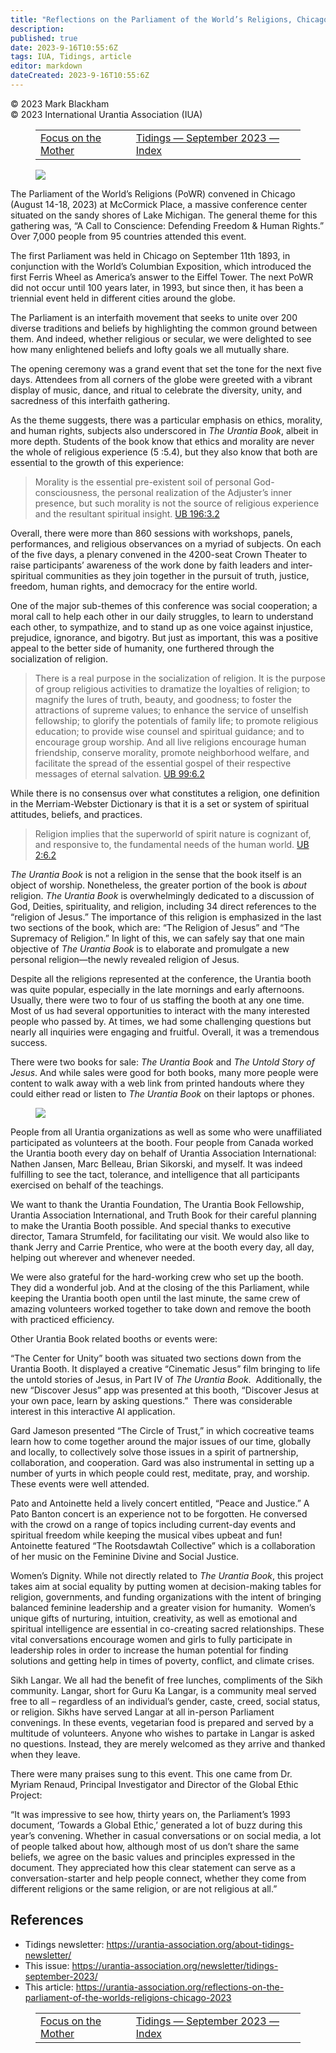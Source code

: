 ```yaml
---
title: "Reflections on the Parliament of the World’s Religions, Chicago 2023"
description: 
published: true
date: 2023-9-16T10:55:6Z
tags: IUA, Tidings, article
editor: markdown
dateCreated: 2023-9-16T10:55:6Z
---
```


<p class="v-card v-sheet theme--light gray lighten-3 px-2">© 2023 Mark Blackham<br>© 2023 International Urantia Association (IUA)</p>
<figure class="table chapter-navigator">
  <table>
    <tbody>
      <tr>
        <td>
        <a href="/en/article/James_Woodward/focus_on_the_mother">
          <span class="mdi mdi-arrow-left-drop-circle"></span><span class="pl-2">Focus on the Mother</span>
        </a>
        </td>
        <td>
        <a href="/en/index/articles_iua_tidings#tidings-september-2023">
          <span class="mdi mdi-book-open-variant"></span><span class="pl-2">Tidings — September 2023 — Index</span>
        </a>
        </td>
        <td>
        </td>
      </tr>
    </tbody>
  </table>
</figure>


<figure id="Figure_1" class="image urantiapedia">
<img src="/image/article/IUA_Tidings/Urantia-booth_ed-706x529.jpg">
</figure>

The Parliament of the World’s Religions (PoWR) convened in Chicago (August 14-18, 2023) at McCormick Place, a massive conference center situated on the sandy shores of Lake Michigan. The general theme for this gathering was, “A Call to Conscience: Defending Freedom & Human Rights.” Over 7,000 people from 95 countries attended this event.  

The first Parliament was held in Chicago on September 11th 1893, in conjunction with the World’s Columbian Exposition, which introduced the first Ferris Wheel as America’s answer to the Eiffel Tower. The next PoWR did not occur until 100 years later, in 1993, but since then, it has been a triennial event held in different cities around the globe.    

The Parliament is an interfaith movement that seeks to unite over 200 diverse traditions and beliefs by highlighting the common ground between them. And indeed, whether religious or secular, we were delighted to see how many enlightened beliefs and lofty goals we all mutually share.

The opening ceremony was a grand event that set the tone for the next five days. Attendees from all corners of the globe were greeted with a vibrant display of music, dance, and ritual to celebrate the diversity, unity, and sacredness of this interfaith gathering. 

As the theme suggests, there was a particular emphasis on ethics, morality, and human rights, subjects also underscored in _The Urantia Book_, albeit in more depth. Students of the book know that ethics and morality are never the whole of religious experience (5 :5.4), but they also know that both are essential to the growth of this experience:

> Morality is the essential pre-existent soil of personal God-consciousness, the personal realization of the Adjuster’s inner presence, but such morality is not the source of religious experience and the resultant spiritual insight. <a id="a47_233"></a>[UB 196:3.2](/en/The_Urantia_Book/196#p3_2)

Overall, there were more than 860 sessions with workshops, panels, performances, and religious observances on a myriad of subjects. On each of the five days, a plenary convened in the 4200-seat Crown Theater to raise participants’ awareness of the work done by faith leaders and inter-spiritual communities as they join together in the pursuit of truth, justice, freedom, human rights, and democracy for the entire world.

One of the major sub-themes of this conference was social cooperation; a moral call to help each other in our daily struggles, to learn to understand each other, to sympathize, and to stand up as one voice against injustice, prejudice, ignorance, and bigotry. But just as important, this was a positive appeal to the better side of humanity, one furthered through the socialization of religion.

> There is a real purpose in the socialization of religion. It is the purpose of group religious activities to dramatize the loyalties of religion; to magnify the lures of truth, beauty, and goodness; to foster the attractions of supreme values; to enhance the service of unselfish fellowship; to glorify the potentials of family life; to promote religious education; to provide wise counsel and spiritual guidance; and to encourage group worship. And all live religions encourage human friendship, conserve morality, promote neighborhood welfare, and facilitate the spread of the essential gospel of their respective messages of eternal salvation. <a id="a53_649"></a>[UB 99:6.2](/en/The_Urantia_Book/99#p6_2)

While there is no consensus over what constitutes a religion, one definition in the Merriam-Webster Dictionary is that it is a set or system of spiritual attitudes, beliefs, and practices.

> Religion implies that the superworld of spirit nature is cognizant of, and responsive to, the fundamental needs of the human world. <a id="a57_134"></a>[UB 2:6.2](/en/The_Urantia_Book/2#p6_2)

_The Urantia Book_ is not a religion in the sense that the book itself is an object of worship. Nonetheless, the greater portion of the book is _about_ religion. _The Urantia Book_ is overwhelmingly dedicated to a discussion of God, Deities, spirituality, and religion, including 34 direct references to the “religion of Jesus.” The importance of this religion is emphasized in the last two sections of the book, which are: “The Religion of Jesus” and “The Supremacy of Religion.” In light of this, we can safely say that one main objective of _The Urantia Book_ is to elaborate and promulgate a new personal religion—the newly revealed religion of Jesus.

Despite all the religions represented at the conference, the Urantia booth was quite popular, especially in the late mornings and early afternoons. Usually, there were two to four of us staffing the booth at any one time. Most of us had several opportunities to interact with the many interested people who passed by. At times, we had some challenging questions but nearly all inquiries were engaging and fruitful. Overall, it was a tremendous success.

There were two books for sale: _The Urantia Book_ and _The Untold Story of Jesus_. And while sales were good for both books, many more people were content to walk away with a web link from printed handouts where they could either read or listen to _The Urantia Book_ on their laptops or phones.

<figure id="Figure_2" class="image urantiapedia">
<img src="/image/article/IUA_Tidings/Four-amigos-ed.jpg">
</figure>

People from all Urantia organizations as well as some who were unaffiliated participated as volunteers at the booth. Four people from Canada worked the Urantia booth every day on behalf of Urantia Association International: Nathen Jansen, Marc Belleau, Brian Sikorski, and myself. It was indeed fulfilling to see the tact, tolerance, and intelligence that all participants exercised on behalf of the teachings.

We want to thank the Urantia Foundation, The Urantia Book Fellowship, Urantia Association International, and Truth Book for their careful planning to make the Urantia Booth possible. And special thanks to executive director, Tamara Strumfeld, for facilitating our visit. We would also like to thank Jerry and Carrie Prentice, who were at the booth every day, all day, helping out wherever and whenever needed.

We were also grateful for the hard-working crew who set up the booth. They did a wonderful job. And at the closing of the this Parliament, while keeping the Urantia booth open until the last minute, the same crew of amazing volunteers worked together to take down and remove the booth with practiced efficiency. 

Other Urantia Book related booths or events were:

“The Center for Unity” booth was situated two sections down from the Urantia Booth. It displayed a creative “Cinematic Jesus” film bringing to life the untold stories of Jesus, in Part IV of _The Urantia Book_.  Additionally, the new “Discover Jesus” app was presented at this booth, “Discover Jesus at your own pace, learn by asking questions.”  There was considerable interest in this interactive AI application.

Gard Jameson presented “The Circle of Trust,” in which cocreative teams learn how to come together around the major issues of our time, globally and locally, to collectively solve those issues in a spirit of partnership, collaboration, and cooperation. Gard was also instrumental in setting up a number of yurts in which people could rest, meditate, pray, and worship. These events were well attended.

Pato and Antoinette held a lively concert entitled, “Peace and Justice.” A Pato Banton concert is an experience not to be forgotten. He conversed with the crowd on a range of topics including current-day events and spiritual freedom while keeping the musical vibes upbeat and fun! Antoinette featured “The Rootsdawtah Collective” which is a collaboration of her music on the Feminine Divine and Social Justice.

Women’s Dignity. While not directly related to _The Urantia Book_, this project takes aim at social equality by putting women at decision-making tables for religion, governments, and funding organizations with the intent of bringing balanced feminine leadership and a greater vision for humanity.  Women’s unique gifts of nurturing, intuition, creativity, as well as emotional and spiritual intelligence are essential in co-creating sacred relationships. These vital conversations encourage women and girls to fully participate in leadership roles in order to increase the human potential for finding solutions and getting help in times of poverty, conflict, and climate crises.  

Sikh Langar. We all had the benefit of free lunches, compliments of the Sikh community. Langar, short for Guru Ka Langar, is a community meal served free to all – regardless of an individual’s gender, caste, creed, social status, or religion. Sikhs have served Langar at all in-person Parliament convenings. In these events, vegetarian food is prepared and served by a multitude of volunteers. Anyone who wishes to partake in Langar is asked no questions. Instead, they are merely welcomed as they arrive and thanked when they leave.

There were many praises sung to this event. This one came from Dr. Myriam Renaud, Principal Investigator and Director of the Global Ethic Project:

“It was impressive to see how, thirty years on, the Parliament’s 1993 document, ‘Towards a Global Ethic,’ generated a lot of buzz during this year’s convening. Whether in casual conversations or on social media, a lot of people talked about how, although most of us don’t share the same beliefs, we agree on the basic values and principles expressed in the document. They appreciated how this clear statement can serve as a conversation-starter and help people connect, whether they come from different religions or the same religion, or are not religious at all.”
<br style="clear:both;"/>

## References

- Tidings newsletter: https://urantia-association.org/about-tidings-newsletter/
- This issue: https://urantia-association.org/newsletter/tidings-september-2023/
- This article: https://urantia-association.org/reflections-on-the-parliament-of-the-worlds-religions-chicago-2023

<figure class="table chapter-navigator">
  <table>
    <tbody>
      <tr>
        <td>
        <a href="/en/article/James_Woodward/focus_on_the_mother">
          <span class="mdi mdi-arrow-left-drop-circle"></span><span class="pl-2">Focus on the Mother</span>
        </a>
        </td>
        <td>
        <a href="/en/index/articles_iua_tidings#tidings-september-2023">
          <span class="mdi mdi-book-open-variant"></span><span class="pl-2">Tidings — September 2023 — Index</span>
        </a>
        </td>
        <td>
        </td>
      </tr>
    </tbody>
  </table>
</figure>
